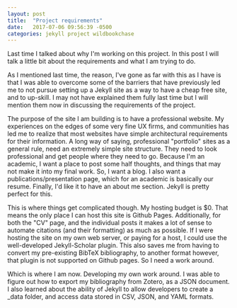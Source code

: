 ```yaml
---
layout: post
title:  "Project requirements"
date:   2017-07-06 09:56:39 -0500
categories: jekyll project wildbookchase
---
```

Last time I talked about why I'm working on this project. In this post I will talk a little bit about the requirements and what I am trying to do.

As I mentioned last time, the reason, I've gone as far with this as I have is that I was able to overcome some of the barriers that have previously led me to not pursue setting up a Jekyll site as a way to have a cheap free site, and to up-skill.  I may not have explained them fully last time but I will mention them now in discussing the requirements of the project.

The purpose of the site I am building is to have a professional website. My experiences on the edges of some very fine UX firms, and communities has led me to realize that most websites have simple architectural requirements for their information. A long way of saying, professional "portfolio" sites as a general rule, need an extremely simple site structure. They need to look professional and get people where they need to go. Because I'm an academic, I want a place to post some half thoughts, and things that may not make it into my final work. So, I want a blog. I also want a publications/presentation page, which for an academic is basically our resume. Finally, I'd like it to have an about me section.  Jekyll is pretty perfect for this.

This is where things get complicated though. My hosting budget is $0. That means the only place I can host this site is Github Pages. Additionally, for both the "CV" page, and the individual posts it makes a lot of sense to automate citations (and their formatting) as much as possible. If I were hosting the site on my own web server, or paying for a host, I could use the well-developed Jekyll-Scholar plugin. This also saves me from having to convert my pre-existing BibTeX bibliography, to another format however, that plugin is not supported on Github pages. So I need a work around.

Which is where I am now. Developing my own work around. I was able to figure out how to export my bibliography from Zotero, as a JSON document. I also learned about the ability of Jekyll to allow developers to create a _data folder, and access data stored in CSV, JSON, and YAML formats.  
